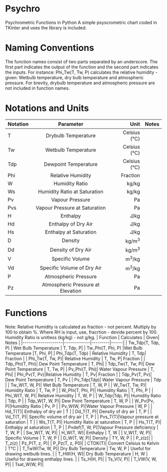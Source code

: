 # Psychro
Psychrometric Functions in Python
A simple psyscrometric chart coded in TKinter and uses the library is included.

# Naming Conventions
The function names consist of two parts separated by an underscore. The first part indicates the output of the function and the second part indicates the inputs. For instance: Phi_Tw(T, Tw, P) calculates the relative humidity - given: Wetbulb temperature, dry bulb temperature and atmospheric pressure. For brevity, drybulb temperature and atmospheric pressure are not included in function names.

# Notations and Units
| Notation  | Parameter           | Unit          | Notes |
| --------- |:-------------:      | -----:        | -----: |
| T         | Drybulb Temperature | Celsius (&deg;C)|
| Tw        | Wetbulb Temperature | Celsius (&deg;C)|
| Tdp       | Dewpoint Temperature| Celsius (&deg;C)|
| Phi       | Relative Humidity   | Fraction      |
| W         | Humidity Ratio      | kg/kg         |
| Ws        | Humidity Ratio at Saturation|  kg/kg|
| Pv        | Vapour Pressure     | Pa            |
| Pvs       | Vapour Pressure at Saturation| Pa   |
| H         | Enthalpy            |   J/kg            |
| Hd        | Enthalpy of Dry Air |   J/kg            |
| Hs        | Enthalpy at Saturation| J/kg            |
| D         | Density             |  kg/m<sup>3</sup>             |
| Dd        | Density of Dry Air  | kg/m<sup>3</sup>              |
| V         | Specific Volume     | m<sup>3</sup>/kg              |
| Vd        | Specific Volume of Dry Air|   m<sup>3</sup>/kg      |
| P         | Atmospheric Pressure|   Pa            |
| Pz        | Atmospheric Pressure at Elevation| Pa |

# Functions
Note: Relative Humidity is calculated as fraction - not percent. Multiply by 100 to obtain %. Where RH is input, use, fracrtion - devide percent by 100.
Humidity Ratio is unitless (kg/kg) - not g/kg.
| Function          | Calculates  | Given| Notes |
|--------------------|-------------|---------|------|
| Tw_Tdp(T, Tdp, P) | Wet Bulb Temperature  | T, Tdp, P|
| Tw_Phi(T, Phi, P) |Wet Bulb  Temperature       |T, Phi, P|
| Phi_Tdp(T, Tdp)  | Relative Humidity | T, Tdp| Fraction |
| Phi_Tw(T, Tw, P)| Relative Humidity | T, Tw, P| Fraction |
| Tdp_Phi(T, Phi)| Dew Point Temperature | T, Phi|
| Tdp_Tw(T, Tw, P)| Dew Point Temperature | T, Tw, P|
| Pv_Phi(T, Phi)| Water Vapour Pressure | T, Phi|
| Phi_Pv(T, Pv)|Relative Humidity | T, Pv| Fraction |
| Tdp_Pv(T, Pv)| Dew Point Temperature | T, Pv |
| Pv_Tdp(Tdp)| Water Vapour Pressure | Tdp |
| Tw_W(T, W, P)| Wet Bulb Temperature | T, W, P |
| W_Tw(T, Tw, P)| Humidity Ratio | T, Tw, P |
| W_Phi(T, Phi, P)| Humidity Ratio | T, Phi, P |
| Phi_W(T, W, P)| Relative Humidity | T, W, P |
| W_Tdp(Tdp, P)| Humidity Ratio | Tdp, P |
| Tdp_W(T, W, P)| Dew Point Temperature | T, W, P |
| W_Pv(Pv, P)|Humidity Ratio | Pv, P |
| Pv_W(W, P)|Water Vapour Pressure | W, P |
| Hd_T(T)| Enthalpy of dry air | T |
| Dd_T(T, P)| Density of dry air | T, P |
| Vd_T(T, P)| Specific volume of dry air | T, P |
| Pvs_T(T)|Vapour pressure at saturation | T |
| Ws_T(T, P)| Humidity Ratio at saturation | T, P |
| Hs_T(T, P)| Enthalpy at saturation | T, P |
| Pvdef(T, W, P)|Vapour Pressure deficiency | T, W, P |
| Sw_W(T, W, P)|
| H_W(T, W)| Enthalpy | T, W |
| V_W(T, W, P)| Specific Volume | T, W, P |
| D_W(T, W, P)| Density | TY, W, P |
| P_z(z)|
| T_z(z)
| Pz_P(T, z, P)|
| P_Pz(T, z, P0)|
| CTOK(T)| Convert Celsius to Kelvin | T&deg;C |
| T_TwW(Tw, W, P)| Dry Bulb Temperature | Tw, W, P | Useful for drawing wetbulb lines. |
| T_HW(H, W)| Dry Bulb Temperature | H, W | Useful for drawing enthalpy lines. |
| Ts_H(H, P)|
| Ts_V(V, P)|
| T_VW(V, W, P)|
| Tsat_W(W, P)|


